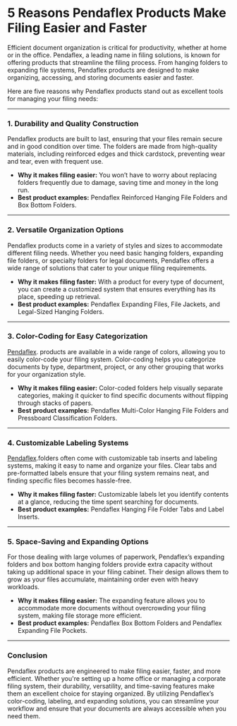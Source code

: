 # 5 Reasons Pendaflex Products Make Filing Easier and Faster

Efficient document organization is critical for productivity, whether at home or in the office. Pendaflex, a leading name in filing solutions, is known for offering products that streamline the filing process. From hanging folders to expanding file systems, Pendaflex products are designed to make organizing, accessing, and storing documents easier and faster. 

Here are five reasons why Pendaflex products stand out as excellent tools for managing your filing needs:

---

### 1. **Durability and Quality Construction**

Pendaflex products are built to last, ensuring that your files remain secure and in good condition over time. The folders are made from high-quality materials, including reinforced edges and thick cardstock, preventing wear and tear, even with frequent use.

- **Why it makes filing easier:** You won’t have to worry about replacing folders frequently due to damage, saving time and money in the long run.
- **Best product examples:** Pendaflex Reinforced Hanging File Folders and Box Bottom Folders.

---

### 2. **Versatile Organization Options**

Pendaflex products come in a variety of styles and sizes to accommodate different filing needs. Whether you need basic hanging folders, expanding file folders, or specialty folders for legal documents, Pendaflex offers a wide range of solutions that cater to your unique filing requirements.

- **Why it makes filing faster:** With a product for every type of document, you can create a customized system that ensures everything has its place, speeding up retrieval.
- **Best product examples:** Pendaflex Expanding Files, File Jackets, and Legal-Sized Hanging Folders.

---

### 3. **Color-Coding for Easy Categorization**

 [Pendaflex](https://garafour.com/brand/pendaflex/).
 products are available in a wide range of colors, allowing you to easily color-code your filing system. Color-coding helps you categorize documents by type, department, project, or any other grouping that works for your organization style.

- **Why it makes filing easier:** Color-coded folders help visually separate categories, making it quicker to find specific documents without flipping through stacks of papers.
- **Best product examples:** Pendaflex Multi-Color Hanging File Folders and Pressboard Classification Folders.

---

### 4. **Customizable Labeling Systems**

[Pendaflex](https://garafour.com/brand/pendaflex/).folders often come with customizable tab inserts and labeling systems, making it easy to name and organize your files. Clear tabs and pre-formatted labels ensure that your filing system remains neat, and finding specific files becomes hassle-free.

- **Why it makes filing faster:** Customizable labels let you identify contents at a glance, reducing the time spent searching for documents.
- **Best product examples:** Pendaflex Hanging File Folder Tabs and Label Inserts.

---

### 5. **Space-Saving and Expanding Options**

For those dealing with large volumes of paperwork, Pendaflex’s expanding folders and box bottom hanging folders provide extra capacity without taking up additional space in your filing cabinet. Their design allows them to grow as your files accumulate, maintaining order even with heavy workloads.

- **Why it makes filing easier:** The expanding feature allows you to accommodate more documents without overcrowding your filing system, making file storage more efficient.
- **Best product examples:** Pendaflex Box Bottom Folders and Pendaflex Expanding File Pockets.

---

### Conclusion

Pendaflex products are engineered to make filing easier, faster, and more efficient. Whether you're setting up a home office or managing a corporate filing system, their durability, versatility, and time-saving features make them an excellent choice for staying organized. By utilizing Pendaflex’s color-coding, labeling, and expanding solutions, you can streamline your workflow and ensure that your documents are always accessible when you need them.


